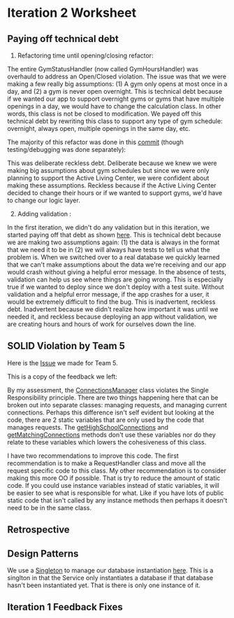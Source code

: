 # Iteration 2 Worksheet 

## Paying off technical debt 

1. Refactoring time until opening/closing refactor: 

The entire GymStatusHandler (now called GymHoursHandler) was overhauld to address an Open/Closed violation. The issue was that we were making a few really big assumptions: (1) A gym only opens at most once in a day, and (2) a gym is never open overnight. This is technical debt because if we wanted our app to support overnight gyms or gyms that have multiple openings in a day, we would have to change the calculation class. In other words, this class is not be closed to modification. We payed off this technical debt by rewriting this class to support any type of gym schedule: overnight, always open, multiple openings in the same day, etc. 

The majority of this refactor was done in this [commit](https://code.cs.umanitoba.ca/3350-summer2023/funkyflamingos-4/-/blob/29a41996edfabb8835bee94857c602e13d04cf8b/app/src/main/java/funkyflamingos/bisonfit/logic/GymStatusHandler.java#L15) (though testing/debugging was done separately): 

This was deliberate reckless debt. Deliberate because we knew we were making big assumptions about gym schedules but since we were only planning to support the Active Living Center, we were confident about making these assumptions. Reckless because if the Active Living Center decided to change their hours or if we wanted to support gyms, we'd have to change our logic layer. 

2. Adding validation : 

In the first iteration, we didn't do any validation but in this iteration, we started paying off that debt as shown [here](https://code.cs.umanitoba.ca/3350-summer2023/funkyflamingos-4/-/blob/29a41996edfabb8835bee94857c602e13d04cf8b/app/src/main/java/funkyflamingos/bisonfit/logic/GymStatusHandler.java#L47). This is technical debt because we are making two assumptions again: (1) the data is always in the format that we need it to be in (2) we will always have tests to tell us what the problem is. When we switched over to a real database we quickly learned that we can't make assumptions about the data we're receiving and our app would crash without giving a helpful error message. In the absence of tests, validation can help us see where things are going wrong. This is especially true if we wanted to deploy since we don't deploy with a test suite. Without validation and a helpful error message, if the app crashes for a user, it would be extremely difficult to find the bug. This is inadvertent, reckless debt. Inadvertent because we didn't realize how important it was until we needed it, and reckless because deploying an app without validation, we are creating hours and hours of work for ourselves down the line. 

## SOLID Violation by Team 5
Here is the [Issue](https://code.cs.umanitoba.ca/3350-summer2023/highschool-hub/-/issues/71) we made for Team 5. 

This is a copy of the feedback we left: 

By my assessment, the 
[ConnectionsManager](https://code.cs.umanitoba.ca/3350-summer2023/highschool-hub/-/blob/3a59318060d572278da5ded65cffb96bb7e6702e/app/src/main/java/comp3350/highschoolhub/business/ConnectionsManager.java#L10) 
class violates the Single Responsibility principle. There are two things happening here that can be broken out into separate classes: managing requests, and managing current connections. Perhaps this difference isn't self evident but looking at the code, there are 2 static variables that are only used by the code that manages requests. The 
[getHighSchoolConnections](https://code.cs.umanitoba.ca/3350-summer2023/highschool-hub/-/blob/3a59318060d572278da5ded65cffb96bb7e6702e/app/src/main/java/comp3350/highschoolhub/business/ConnectionsManager.java#L17) 
and 
[getMatchingConnections](https://code.cs.umanitoba.ca/3350-summer2023/highschool-hub/-/blob/3a59318060d572278da5ded65cffb96bb7e6702e/app/src/main/java/comp3350/highschoolhub/business/ConnectionsManager.java#L42) 
methods don't use these variables nor do they relate to these variables which lowers the cohesiveness of this class. 

I have two recommendations to improve this code. The first recommendation is to make a RequestHandler class and move all the request specific code to this class. My other recommendation is to consider making this more OO if possible. That is try to reduce the amount of static code. If you could use instance variables instead of static variables, it will be easier to see what is responsible for what. Like if you have lots of public static code that isn't called by any instance methods then perhaps it doesn't need to be in the same class.

## Retrospective 

## Design Patterns
We use a [Singleton](https://refactoring.guru/design-patterns/singleton) to manage our database instantiation [here](https://code.cs.umanitoba.ca/3350-summer2023/funkyflamingos-4/-/blob/8e603a38be9ba40ae619cb64946900ad8cc7b619/app/src/main/java/funkyflamingos/bisonfit/application/Services.java#L19). This is a singlton in that  the Service only instantiates a database if that database hasn't been instantiated yet. That is there is only one instance of it. 

## Iteration 1 Feedback Fixes 
